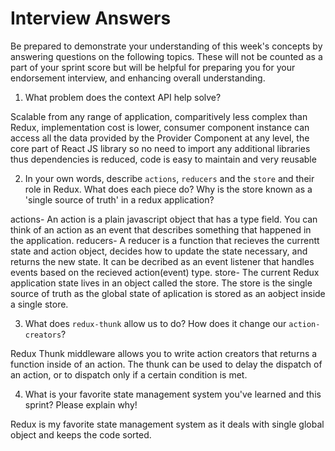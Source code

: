 # Interview Answers
Be prepared to demonstrate your understanding of this week's concepts by answering questions on the following topics. These will not be counted as a part of your sprint score but will be helpful for preparing you for your endorsement interview, and enhancing overall understanding.

1. What problem does the context API help solve?

Scalable from any range of application, comparitively less complex than Redux, implementation cost is lower, consumer component instance can access all the data provided by the Provider Component at any level, the core part of React JS library so no need to import any additional libraries thus dependencies is reduced, code is easy to maintain and very reusable

2. In your own words, describe `actions`, `reducers` and the `store` and their role in Redux. What does each piece do? Why is the store known as a 'single source of truth' in a redux application?

actions- An action is a plain javascript object that has a type field. You can think of an action as an event that describes something that happened in the application.
reducers- A reducer is a function that recieves the currentt state and action object, decides how to update the state necessary, and returns the new state. It can be decribed as an event listener that handles events based on the recieved action(event) type.
store- The current Redux application state lives in an object called the store. The store is the single source of truth as the global state of aplication is stored as an aobject inside a single store.

3. What does `redux-thunk` allow us to do? How does it change our `action-creators`?

Redux Thunk middleware allows you to write action creators that returns a function inside of an action. The thunk can be used to delay the dispatch of an action, or to dispatch only if a certain condition is met.

4. What is your favorite state management system you've learned and this sprint? Please explain why!

Redux is my favorite state management system as it deals with single global object and keeps the code sorted.